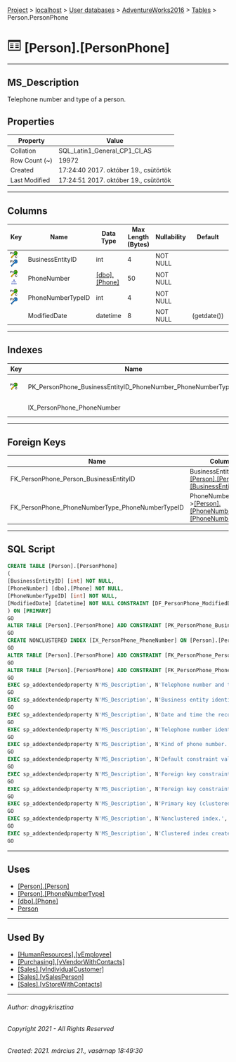 #### 

[Project](../../../../index.md) > [localhost](../../../index.md) > [User databases](../../index.md) > [AdventureWorks2016](../index.md) > [Tables](Tables.md) > Person.PersonPhone

# ![Tables](../../../../Images/Table32.png) [Person].[PersonPhone]

---

## <a name="#description"></a>MS_Description

Telephone number and type of a person.

## <a name="#properties"></a>Properties

| Property | Value |
|---|---|
| Collation | SQL_Latin1_General_CP1_CI_AS |
| Row Count (~) | 19972 |
| Created | 17:24:40 2017. október 19., csütörtök |
| Last Modified | 17:24:51 2017. október 19., csütörtök |


---

## <a name="#columns"></a>Columns

| Key | Name | Data Type | Max Length (Bytes) | Nullability | Default | Description |
|---|---|---|---|---|---|---|
| [![Cluster Primary Key PK_PersonPhone_BusinessEntityID_PhoneNumber_PhoneNumberTypeID: BusinessEntityID\PhoneNumber\PhoneNumberTypeID](../../../../Images/pkcluster.png)](#indexes)[![Foreign Keys FK_PersonPhone_Person_BusinessEntityID: [Person].[Person].BusinessEntityID](../../../../Images/fk.png)](#foreignkeys) | BusinessEntityID | int | 4 | NOT NULL |  | _Business entity identification number. Foreign key to Person.BusinessEntityID._ |
| [![Cluster Primary Key PK_PersonPhone_BusinessEntityID_PhoneNumber_PhoneNumberTypeID: BusinessEntityID\PhoneNumber\PhoneNumberTypeID](../../../../Images/pkcluster.png)](#indexes)[![Indexes IX_PersonPhone_PhoneNumber](../../../../Images/Index.png)](#indexes) | PhoneNumber | [[dbo].[Phone]](../Programmability/Types/User-Defined_Data_Types/Phone.md) | 50 | NOT NULL |  | _Telephone number identification number._ |
| [![Cluster Primary Key PK_PersonPhone_BusinessEntityID_PhoneNumber_PhoneNumberTypeID: BusinessEntityID\PhoneNumber\PhoneNumberTypeID](../../../../Images/pkcluster.png)](#indexes)[![Foreign Keys FK_PersonPhone_PhoneNumberType_PhoneNumberTypeID: [Person].[PhoneNumberType].PhoneNumberTypeID](../../../../Images/fk.png)](#foreignkeys) | PhoneNumberTypeID | int | 4 | NOT NULL |  | _Kind of phone number. Foreign key to PhoneNumberType.PhoneNumberTypeID._ |
|  | ModifiedDate | datetime | 8 | NOT NULL | (getdate()) | _Date and time the record was last updated._ |


---

## <a name="#indexes"></a>Indexes

| Key | Name | Key Columns | Unique | Description |
|---|---|---|---|---|
| [![Cluster Primary Key PK_PersonPhone_BusinessEntityID_PhoneNumber_PhoneNumberTypeID: BusinessEntityID\PhoneNumber\PhoneNumberTypeID](../../../../Images/pkcluster.png)](#indexes) | PK_PersonPhone_BusinessEntityID_PhoneNumber_PhoneNumberTypeID | BusinessEntityID, PhoneNumber, PhoneNumberTypeID | YES | _Primary key (clustered) constraint_ |
|  | IX_PersonPhone_PhoneNumber | PhoneNumber |  | _Nonclustered index._ |


---

## <a name="#foreignkeys"></a>Foreign Keys

| Name | Columns | Description |
|---|---|---|
| FK_PersonPhone_Person_BusinessEntityID | BusinessEntityID->[[Person].[Person].[BusinessEntityID]](Person.md) | _Foreign key constraint referencing Person.BusinessEntityID._ |
| FK_PersonPhone_PhoneNumberType_PhoneNumberTypeID | PhoneNumberTypeID->[[Person].[PhoneNumberType].[PhoneNumberTypeID]](PhoneNumberType.md) | _Foreign key constraint referencing PhoneNumberType.PhoneNumberTypeID._ |


---

## <a name="#sqlscript"></a>SQL Script

```sql
CREATE TABLE [Person].[PersonPhone]
(
[BusinessEntityID] [int] NOT NULL,
[PhoneNumber] [dbo].[Phone] NOT NULL,
[PhoneNumberTypeID] [int] NOT NULL,
[ModifiedDate] [datetime] NOT NULL CONSTRAINT [DF_PersonPhone_ModifiedDate] DEFAULT (getdate())
) ON [PRIMARY]
GO
ALTER TABLE [Person].[PersonPhone] ADD CONSTRAINT [PK_PersonPhone_BusinessEntityID_PhoneNumber_PhoneNumberTypeID] PRIMARY KEY CLUSTERED  ([BusinessEntityID], [PhoneNumber], [PhoneNumberTypeID]) ON [PRIMARY]
GO
CREATE NONCLUSTERED INDEX [IX_PersonPhone_PhoneNumber] ON [Person].[PersonPhone] ([PhoneNumber]) ON [PRIMARY]
GO
ALTER TABLE [Person].[PersonPhone] ADD CONSTRAINT [FK_PersonPhone_Person_BusinessEntityID] FOREIGN KEY ([BusinessEntityID]) REFERENCES [Person].[Person] ([BusinessEntityID])
GO
ALTER TABLE [Person].[PersonPhone] ADD CONSTRAINT [FK_PersonPhone_PhoneNumberType_PhoneNumberTypeID] FOREIGN KEY ([PhoneNumberTypeID]) REFERENCES [Person].[PhoneNumberType] ([PhoneNumberTypeID])
GO
EXEC sp_addextendedproperty N'MS_Description', N'Telephone number and type of a person.', 'SCHEMA', N'Person', 'TABLE', N'PersonPhone', NULL, NULL
GO
EXEC sp_addextendedproperty N'MS_Description', N'Business entity identification number. Foreign key to Person.BusinessEntityID.', 'SCHEMA', N'Person', 'TABLE', N'PersonPhone', 'COLUMN', N'BusinessEntityID'
GO
EXEC sp_addextendedproperty N'MS_Description', N'Date and time the record was last updated.', 'SCHEMA', N'Person', 'TABLE', N'PersonPhone', 'COLUMN', N'ModifiedDate'
GO
EXEC sp_addextendedproperty N'MS_Description', N'Telephone number identification number.', 'SCHEMA', N'Person', 'TABLE', N'PersonPhone', 'COLUMN', N'PhoneNumber'
GO
EXEC sp_addextendedproperty N'MS_Description', N'Kind of phone number. Foreign key to PhoneNumberType.PhoneNumberTypeID.', 'SCHEMA', N'Person', 'TABLE', N'PersonPhone', 'COLUMN', N'PhoneNumberTypeID'
GO
EXEC sp_addextendedproperty N'MS_Description', N'Default constraint value of GETDATE()', 'SCHEMA', N'Person', 'TABLE', N'PersonPhone', 'CONSTRAINT', N'DF_PersonPhone_ModifiedDate'
GO
EXEC sp_addextendedproperty N'MS_Description', N'Foreign key constraint referencing Person.BusinessEntityID.', 'SCHEMA', N'Person', 'TABLE', N'PersonPhone', 'CONSTRAINT', N'FK_PersonPhone_Person_BusinessEntityID'
GO
EXEC sp_addextendedproperty N'MS_Description', N'Foreign key constraint referencing PhoneNumberType.PhoneNumberTypeID.', 'SCHEMA', N'Person', 'TABLE', N'PersonPhone', 'CONSTRAINT', N'FK_PersonPhone_PhoneNumberType_PhoneNumberTypeID'
GO
EXEC sp_addextendedproperty N'MS_Description', N'Primary key (clustered) constraint', 'SCHEMA', N'Person', 'TABLE', N'PersonPhone', 'CONSTRAINT', N'PK_PersonPhone_BusinessEntityID_PhoneNumber_PhoneNumberTypeID'
GO
EXEC sp_addextendedproperty N'MS_Description', N'Nonclustered index.', 'SCHEMA', N'Person', 'TABLE', N'PersonPhone', 'INDEX', N'IX_PersonPhone_PhoneNumber'
GO
EXEC sp_addextendedproperty N'MS_Description', N'Clustered index created by a primary key constraint.', 'SCHEMA', N'Person', 'TABLE', N'PersonPhone', 'INDEX', N'PK_PersonPhone_BusinessEntityID_PhoneNumber_PhoneNumberTypeID'
GO

```


---

## <a name="#uses"></a>Uses

* [[Person].[Person]](Person.md)
* [[Person].[PhoneNumberType]](PhoneNumberType.md)
* [[dbo].[Phone]](../Programmability/Types/User-Defined_Data_Types/Phone.md)
* [Person](../Security/Schemas/Person.md)


---

## <a name="#usedby"></a>Used By

* [[HumanResources].[vEmployee]](../Views/vEmployee.md)
* [[Purchasing].[vVendorWithContacts]](../Views/vVendorWithContacts.md)
* [[Sales].[vIndividualCustomer]](../Views/vIndividualCustomer.md)
* [[Sales].[vSalesPerson]](../Views/vSalesPerson.md)
* [[Sales].[vStoreWithContacts]](../Views/vStoreWithContacts.md)


---

###### Author:  dnagykrisztina

###### Copyright 2021 - All Rights Reserved

###### Created: 2021. március 21., vasárnap 18:49:30

